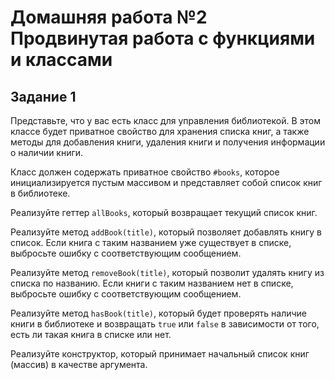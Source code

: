 # Домашняя работа №2 Продвинутая работа с функциями и классами

## Задание 1

Представьте, что у вас есть класс для управления библиотекой. В этом классе будет приватное свойство для хранения списка книг, а также методы для добавления книги, удаления книги и получения информации о наличии книги.

Класс должен содержать приватное свойство `#books`, которое инициализируется пустым массивом и представляет собой список книг в библиотеке.

Реализуйте геттер `allBooks`, который возвращает текущий список книг.

Реализуйте метод `addBook(title)`, который позволяет добавлять книгу в список. Если книга с таким названием уже существует в списке, выбросьте ошибку с соответствующим сообщением.

Реализуйте метод `removeBook(title)`, который позволит удалять книгу из списка по названию. Если книги с таким названием нет в списке, выбросьте ошибку с соответствующим сообщением.

Реализуйте метод `hasBook(title)`, который будет проверять наличие книги в библиотеке и возвращать `true` или `false` в зависимости от того, есть ли такая книга в списке или нет.

Реализуйте конструктор, который принимает начальный список книг (массив) в качестве аргумента.